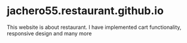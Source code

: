 # jachero55.restaurant.github.io
This website is about restaurant. I have implemented cart functionality, responsive design and many more
